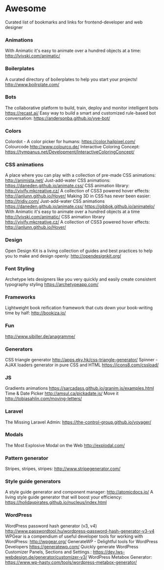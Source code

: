 # Awesome
Curated list of bookmarks and links for frontend-developer and web designer

### Animations
With Animatic it's easy to animate over a hundred objects at a time: http://lvivski.com/animatic/

### Boilerplates
A curated directory of boilerplates to help you start your projects! http://www.boilrplate.com/

### Bots
The collaborative platform to build, train, deploy and monitor intelligent bots https://recast.ai/
Easy way to build a smart and customized rule-based bot conversation: https://andersonba.github.io/yve-bot/

### Colors
Colordot - A color picker for humans: https://color.hailpixel.com/
Colourcode http://www.colourco.de/
Interactive Coloring Concept: https://tympanus.net/Development/InteractiveColoringConcept/

### CSS animations
A place where you can play with a collection of pre-made CSS animations: http://animista.net/
Just-add-water CSS animations: https://daneden.github.io/animate.css/
CSS animation library: http://vivify.mkcreative.cz/
A collection of CSS3 powered hover effects: http://ianlunn.github.io/Hover/
Making 3D in CSS has never been easier: http://tridiv.com/
Just-add-water CSS animations https://daneden.github.io/animate.css/ https://gibbok.github.io/animatelo/
With Animatic it's easy to animate over a hundred objects at a time http://lvivski.com/animatic/
CSS animation library http://vivify.mkcreative.cz/
A collection of CSS3 powered hover effects: http://ianlunn.github.io/Hover/ 

### Design
Open Design Kit is a living collection of guides and best practices to help you to make and design openly: http://opendesignkit.org/

### Font Styling
Archetype lets designers like you very quickly and easily create consistent typography styling https://archetypeapp.com/

### Frameworks
Lightweight book reification framework that cuts down your book-writing time by half: http://bookiza.io/

### Fun
http://www.sibiller.de/anagramme/

### Generators
CSS triangle generator http://apps.eky.hk/css-triangle-generator/
Spinner - AJAX loaders generator in pure CSS and HTML https://icons8.com/cssload/

### JS
Gradients animations https://sarcadass.github.io/granim.js/examples.html
Time & Date Picker http://amsul.ca/pickadate.js/
Move it http://tobiasahlin.com/moving-letters/

### Laravel
The Missing Laravel Admin: https://the-control-group.github.io/voyager/

### Modals
The Most Explosive Modal on the Web http://explodal.com/

### Pattern generator
Stripes, stripes, stripes: http://www.stripegenerator.com/

### Style guide generators
A style guide generator and component manager: http://atomicdocs.io/
A living style guide generator that will boost your efficiency: https://holidaypirates.github.io/nucleus/index.html

### WordPress
WordPress password hash generator (v3, v4) http://www.passwordtool.hu/wordpress-password-hash-generator-v3-v4
WPGear is a compendium of useful developer tools for working with WordPress: http://wpgear.org/
GenerateWP - Delightful tools for WordPress Developers https://generatewp.com/
Quickly generate WordPress Customizer Panels, Sections and Settings.: https://dev.lws-webdesign.de/generator/customizer-v3/
WordPress Metabox Generator: https://www.wp-hasty.com/tools/wordpress-metabox-generator/





